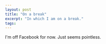 ```yaml
---
layout: post
title: "On a break"
excerpt: "In which I am on a break."
tags:
---
```

I'm off Facebook for now.  Just seems pointless.
